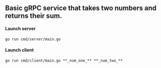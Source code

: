 ## Basic gRPC service that takes two numbers and returns their sum.

#### Launch server
```
go run cmd/server/main.go
```

#### Launch client
```
go run cmd/client/main.go **_num_one_** **_num_two_**
```

